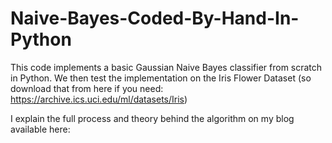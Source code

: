 # Naive-Bayes-Coded-By-Hand-In-Python

This code implements a basic Gaussian Naive Bayes classifier from scratch in Python. We then test the implementation on the Iris Flower Dataset (so download that from here if you need: https://archive.ics.uci.edu/ml/datasets/Iris)

I explain the full process and theory behind the algorithm on my blog available here: 
